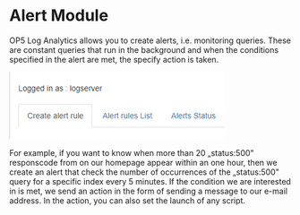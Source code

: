 Alert Module
============

OP5 Log Analytics allows you to create alerts, i.e. monitoring
queries. These are constant queries that run in the background and
when the conditions specified in the alert are met, the specify action
is taken. 

![](/./media/media/image91.PNG)

For example, if you want to know when more than 20
„status:500" responscode from on our homepage appear within an one
hour, then we create an alert that check the number of occurrences of
the „status:500" query for a specific index every 5 minutes. If the
condition we are interested in is met, we send an action in the form
of sending a message to our e-mail address. In the action, you can
also set the launch of any script.
